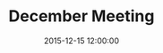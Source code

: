 ---
layout: post
title:  "December Meeting"
date:   2015-12-15 12:00:00
category: executive
agenda: steering-committee-meeting-agenda-2015-12-15.pdf
minutes: steering-committee-meeting-minutes-2015-12-15.pdf
---